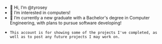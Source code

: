 - 👋 Hi, I’m @tyrosey
- 👀 I’m interested in computers!
- 🌱 I’m currently a new graduate with a Bachelor's degree in Computer Engineering, with plans to pursue software developing!
-     This account is for showing some of the projects I've completed, as well as to post any future projects I may work on.

<!---
tyrosey/tyrosey is a ✨ special ✨ repository because its `README.md` (this file) appears on your GitHub profile.
You can click the Preview link to take a look at your changes.
--->
